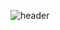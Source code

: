 
![header](https://capsule-render.vercel.app/api?text=choisihun&fontColor=000000&color=FFDA16&type=waving)


